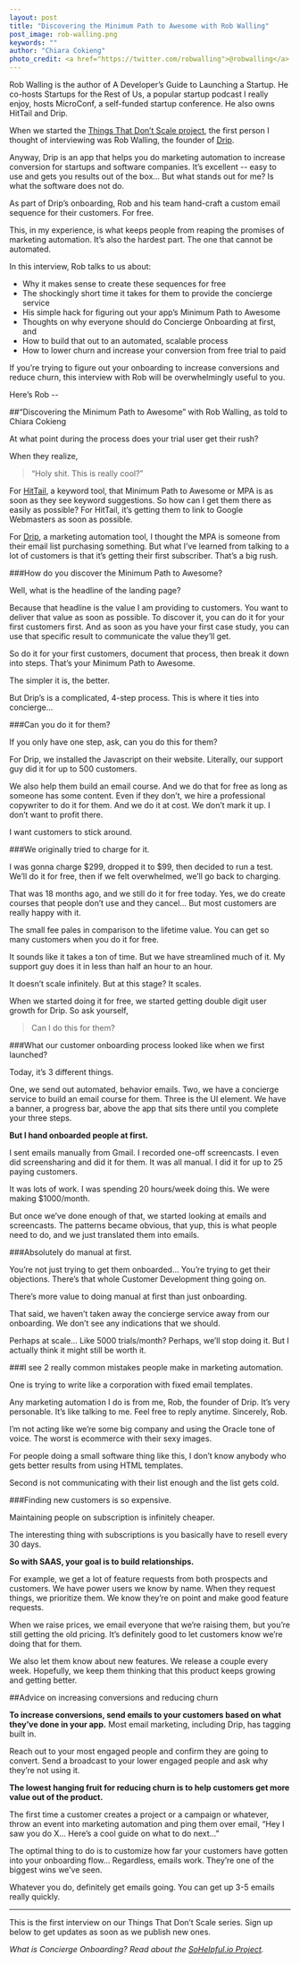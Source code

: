 ```yaml
---
layout: post
title: "Discovering the Minimum Path to Awesome with Rob Walling"
post_image: rob-walling.png
keywords: ""
author: "Chiara Cokieng"
photo_credit: <a href="https://twitter.com/robwalling">@robwalling</a>
---
```

Rob Walling is the author of A Developer’s Guide to Launching a Startup. He co-hosts Startups for the Rest of Us, a popular startup podcast I really enjoy, hosts MicroConf, a self-funded startup conference. He also owns HitTail and Drip.

When we started the [Things That Don’t Scale project](http://blog.sohelpful.io/things_dont_scale/index.html), the first person I thought of interviewing was Rob Walling, the founder of [Drip](https://www.getdrip.com/).

Anyway, Drip is an app that helps you do marketing automation to increase conversion for startups and software companies. It’s excellent -- easy to use and gets you results out of the box… But what stands out for me? Is what the software does not do.

As part of Drip’s onboarding, Rob and his team hand-craft a custom email sequence for their customers. For free.

This, in my experience, is what keeps people from reaping the promises of marketing automation. It’s also the hardest part. The one that cannot be automated.

In this interview, Rob talks to us about:

+ Why it makes sense to create these sequences for free
+ The shockingly short time it takes for them to provide the concierge service
+ His simple hack for figuring out your app’s Minimum Path to Awesome
+ Thoughts on why everyone should do Concierge Onboarding at first, and
+ How to build that out to an automated, scalable process
+ How to lower churn and increase your conversion from free trial to paid

If you’re trying to figure out your onboarding to increase conversions and reduce churn, this interview with Rob will be overwhelmingly useful to you.

Here’s Rob --

##“Discovering the Minimum Path to Awesome” with Rob Walling, as told to Chiara Cokieng

At what point during the process does your trial user get their rush?

When they realize,
>“Holy shit. This is really cool?”

For [HitTail](https://www.hittail.com/), a keyword tool, that Minimum Path to Awesome or MPA is as soon as they see keyword suggestions. So how can I get them there as easily as possible? For HitTail, it’s getting them to link to Google Webmasters as soon as possible.

For [Drip](https://www.getdrip.com/), a marketing automation tool, I thought the MPA is someone from their email list purchasing something. But what I’ve learned from talking to a lot of customers is that it’s getting their first subscriber. That’s a big rush.

###How do you discover the Minimum Path to Awesome?

Well, what is the headline of the landing page?

Because that headline is the value I am providing to customers. You want to deliver that value as soon as possible. To discover it, you can do it for your first customers first. And as soon as you have your first case study, you can use that specific result to communicate the value they’ll get. 

So do it for your first customers, document that process, then break it down into steps. That’s your Minimum Path to Awesome.

The simpler it is, the better.

But Drip’s is a complicated, 4-step process. This is where it ties into concierge…

###Can you do it for them?

If you only have one step, ask, can you do this for them?

For Drip, we installed the Javascript on their website. Literally, our support guy did it for up to 500 customers.

We also help them build an email course. And we do that for free as long as someone has some content. Even if they don’t, we hire a professional copywriter to do it for them. And we do it at cost. We don’t mark it up. I don’t want to profit there. 

I want customers to stick around.

###We originally tried to charge for it.

I was gonna charge $299, dropped it to $99, then decided to run a test. We’ll do it for free, then if we felt overwhelmed, we’ll go back to charging.

That was 18 months ago, and we still do it for free today. Yes, we do create courses that people don’t use and they cancel… But most customers are really happy with it.

The small fee pales in comparison to the lifetime value. You can get so many customers when you do it for free.

It sounds like it takes a ton of time. But we have streamlined much of it. My support guy does it in less than half an hour to an hour.

It doesn’t scale infinitely. But at this stage? It scales.

When we started doing it for free, we started getting double digit user growth for Drip. So ask yourself,

>Can I do this for them?

###What our customer onboarding process looked like when we first launched?

Today, it’s 3 different things.

One, we send out automated, behavior emails. Two, we have a concierge service to build an email course for them. Three is the UI element. We have a banner, a progress bar, above the app that sits there until you complete your three steps.

**But I hand onboarded people at first.**

I sent emails manually from Gmail. I recorded one-off screencasts. I even did screensharing and did it for them. It was all manual. I did it for up to 25 paying customers.

It was lots of work. I was spending 20 hours/week doing this. We were making $1000/month.

But once we’ve done enough of that, we started looking at emails and screencasts. The patterns became obvious, that yup, this is what people need to do, and we just translated them into emails.

###Absolutely do manual at first.

You’re not just trying to get them onboarded… You’re trying to get their objections. There’s that whole Customer Development thing going on.

There’s more value to doing manual at first than just onboarding.

That said, we haven’t taken away the concierge service away from our onboarding. We don’t see any indications that we should.

Perhaps at scale… Like 5000 trials/month? Perhaps, we’ll stop doing it. But I actually think it might still be worth it.

###I see 2 really common mistakes people make in marketing automation.

One is trying to write like a corporation with fixed email templates.

Any marketing automation I do is from me, Rob, the founder of Drip. It’s very personable. It’s like talking to me. Feel free to reply anytime. Sincerely, Rob.

I’m not acting like we’re some big company and using the Oracle tone of voice. The worst is ecommerce with their sexy images.

For people doing a small software thing like this, I don’t know anybody who gets better results from using HTML templates.

Second is not communicating with their list enough and the list gets cold.

###Finding new customers is so expensive.

Maintaining people on subscription is infinitely cheaper.

The interesting thing with subscriptions is you basically have to resell every 30 days.

**So with SAAS, your goal is to build relationships.**

For example, we get a lot of feature requests from both prospects and customers. We have power users we know by name. When they request things, we prioritize them. We know they’re on point and make good feature requests.

When we raise prices, we email everyone that we’re raising them, but you’re still getting the old pricing. It’s definitely good to let customers know we’re doing that for them.

We also let them know about new features. We release a couple every week. Hopefully, we keep them thinking that this product keeps growing and getting better.

##Advice on increasing conversions and reducing churn

**To increase conversions, send emails to your customers based on what they’ve done in your app.** Most email marketing, including Drip, has tagging built in. 

Reach out to your most engaged people and confirm they are going to convert. Send a broadcast to your lower engaged people and ask why they’re not using it.

**The lowest hanging fruit for reducing churn is to help customers get more value out of the product.**

The first time a customer creates a project or a campaign or whatever, throw an event into marketing automation and ping them over email, “Hey I saw you do X… Here’s a cool guide on what to do next…”

The optimal thing to do is to customize how far your customers have gotten into your onboarding flow… Regardless, emails work. They’re one of the biggest wins we’ve seen.

Whatever you do, definitely get emails going. You can get up 3-5 emails really quickly.

---

This is the first interview on our Things That Don’t Scale series. Sign up below to get updates as soon as we publish new ones.

*What is Concierge Onboarding? Read about the <a href="http://blog.sohelpful.io/sohelpfulio/index.html">SoHelpful.io Project</a>.*